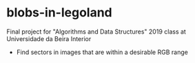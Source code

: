 # blobs-in-legoland

Final project for "Algorithms and Data Structures" 2019 class at Universidade da Beira Interior

- Find sectors in images that are within a desirable RGB range
